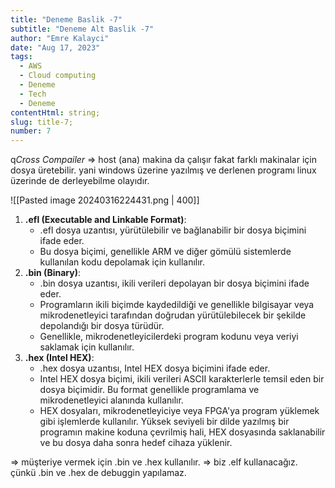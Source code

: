 ```yaml
---
title: "Deneme Baslik -7"
subtitle: "Deneme Alt Baslik -7"
author: "Emre Kalayci"
date: "Aug 17, 2023"
tags:
  - AWS
  - Cloud computing
  - Deneme
  - Tech
  - Deneme
contentHtml: string;
slug: title-7;
number: 7
---
```


q*Cross Compailer* => host (ana) makina da çalışır fakat farklı makinalar için dosya üretebilir.
yani windows üzerine yazılmış ve derlenen programı linux üzerinde de derleyebilme olayıdır.

![[Pasted image 20240316224431.png | 400]]

1. **.efl (Executable and Linkable Format)**:    
    - .efl dosya uzantısı, yürütülebilir ve bağlanabilir bir dosya biçimini ifade eder.
    - Bu dosya biçimi, genellikle ARM ve diğer gömülü sistemlerde kullanılan kodu depolamak için kullanılır.
2. **.bin (Binary)**:    
    - .bin dosya uzantısı, ikili verileri depolayan bir dosya biçimini ifade eder.
    - Programların ikili biçimde kaydedildiği ve genellikle bilgisayar veya mikrodenetleyici tarafından doğrudan yürütülebilecek bir şekilde depolandığı bir dosya türüdür.
    - Genellikle, mikrodenetleyicilerdeki program kodunu veya veriyi saklamak için kullanılır.
3. **.hex (Intel HEX)**:    
    - .hex dosya uzantısı, Intel HEX dosya biçimini ifade eder.
    - Intel HEX dosya biçimi, ikili verileri ASCII karakterlerle temsil eden bir dosya biçimidir. Bu format genellikle programlama ve mikrodenetleyici alanında kullanılır.
    - HEX dosyaları, mikrodenetleyiciye veya FPGA'ya program yüklemek gibi işlemlerde kullanılır. Yüksek seviyeli bir dilde yazılmış bir programın makine koduna çevrilmiş hali, HEX dosyasında saklanabilir ve bu dosya daha sonra hedef cihaza yüklenir.
    
=> müşteriye vermek için .bin ve .hex kullanılır.
=> biz .elf kullanacağız. çünkü .bin ve .hex de debuggin yapılamaz.